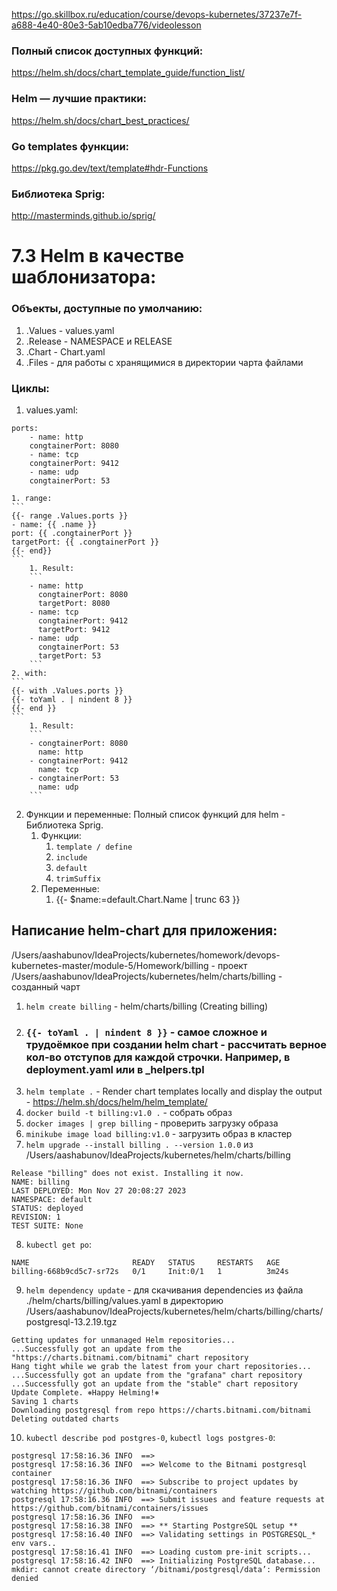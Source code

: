 https://go.skillbox.ru/education/course/devops-kubernetes/37237e7f-a688-4e40-80e3-5ab10edba776/videolesson

### Полный список доступных функций:
https://helm.sh/docs/chart_template_guide/function_list/
### Helm — лучшие практики:
https://helm.sh/docs/chart_best_practices/
### Go templates функции:
https://pkg.go.dev/text/template#hdr-Functions
### Библиотека Sprig:
http://masterminds.github.io/sprig/

# 7.3 Helm в качестве шаблонизатора:
### Объекты, доступные по умолчанию:
1. .Values - values.yaml
2. .Release - NAMESPACE и RELEASE
3. .Chart - Chart.yaml
4. .Files - для работы с хранящимися в директории чарта файлами

### Циклы:

1. values.yaml:
```
ports:
    - name: http
    congtainerPort: 8080
    - name: tcp
    congtainerPort: 9412
    - name: udp
    congtainerPort: 53
```
    1. range:
    ```
    {{- range .Values.ports }}
    - name: {{ .name }}
    port: {{ .congtainerPort }}
    targetPort: {{ .congtainerPort }}
    {{- end}}
    ```
        1. Result:
        ```
        - name: http
          congtainerPort: 8080
          targetPort: 8080
        - name: tcp
          congtainerPort: 9412
          targetPort: 9412
        - name: udp
          congtainerPort: 53
          targetPort: 53  
        ```
    2. with:
    ```
    {{- with .Values.ports }}
    {{- toYaml . | nindent 8 }}
    {{- end }}
    ```
        1. Result:
        ```
        - congtainerPort: 8080
          name: http
        - congtainerPort: 9412
          name: tcp
        - congtainerPort: 53
          name: udp
        ```
2. Функции и переменные:
Полный список функций для helm - Библиотека Sprig.
    1. Функции:
        1. `template / define`
        2. `include`
        3. `default`
        4. `trimSuffix`
    2. Переменные:
        1. {{- $name:=default.Chart.Name | trunc 63 }}


## Написание helm-chart для приложения:
/Users/aashabunov/IdeaProjects/kubernetes/homework/devops-kubernetes-master/module-5/Homework/billing - проект
/Users/aashabunov/IdeaProjects/kubernetes/helm/charts/billing - созданный чарт

1. `helm create billing` - helm/charts/billing (Creating billing)
2. ### `{{- toYaml . | nindent 8 }}` - самое сложное и трудоёмкое при создании helm chart - рассчитать верное кол-во отступов для каждой строчки. Например, в deployment.yaml или в _helpers.tpl
3. `helm template .` - Render chart templates locally and display the output - https://helm.sh/docs/helm/helm_template/
4. `docker build -t billing:v1.0 .` - собрать образ
5. `docker images | grep billing` - проверить загрузку образа
6. `minikube image load billing:v1.0` - загрузить образ в кластер
7. `helm upgrade --install billing . --version 1.0.0` из /Users/aashabunov/IdeaProjects/kubernetes/helm/charts/billing
```
Release "billing" does not exist. Installing it now.
NAME: billing
LAST DEPLOYED: Mon Nov 27 20:08:27 2023
NAMESPACE: default
STATUS: deployed
REVISION: 1
TEST SUITE: None
```
8. `kubectl get po`:
```
NAME                       READY   STATUS     RESTARTS   AGE
billing-668b9cd5c7-sr72s   0/1     Init:0/1   1          3m24s
```
9. `helm dependency update` - для скачивания dependencies из файла ./helm/charts/billing/values.yaml в директорию /Users/aashabunov/IdeaProjects/kubernetes/helm/charts/billing/charts/postgresql-13.2.19.tgz 
```
Getting updates for unmanaged Helm repositories...
...Successfully got an update from the "https://charts.bitnami.com/bitnami" chart repository
Hang tight while we grab the latest from your chart repositories...
...Successfully got an update from the "grafana" chart repository
...Successfully got an update from the "stable" chart repository
Update Complete. ⎈Happy Helming!⎈
Saving 1 charts
Downloading postgresql from repo https://charts.bitnami.com/bitnami
Deleting outdated charts
```
10. `kubectl describe pod postgres-0`, `kubectl logs postgres-0`:
```
postgresql 17:58:16.36 INFO  ==> 
postgresql 17:58:16.36 INFO  ==> Welcome to the Bitnami postgresql container
postgresql 17:58:16.36 INFO  ==> Subscribe to project updates by watching https://github.com/bitnami/containers
postgresql 17:58:16.36 INFO  ==> Submit issues and feature requests at https://github.com/bitnami/containers/issues
postgresql 17:58:16.36 INFO  ==> 
postgresql 17:58:16.38 INFO  ==> ** Starting PostgreSQL setup **
postgresql 17:58:16.40 INFO  ==> Validating settings in POSTGRESQL_* env vars..
postgresql 17:58:16.41 INFO  ==> Loading custom pre-init scripts...
postgresql 17:58:16.42 INFO  ==> Initializing PostgreSQL database...
mkdir: cannot create directory ‘/bitnami/postgresql/data’: Permission denied
```